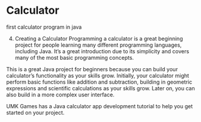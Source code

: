 # Calculator
 first calculator program in java

4. Creating a Calculator
Programming a calculator is a great beginning project for people learning many different programming languages, including Java. It’s a great introduction due to its simplicity and covers many of the most basic programming concepts.

This is a great Java project for beginners because you can build your calculator’s functionality as your skills grow. Initially, your calculator might perform basic functions like addition and subtraction, building in geometric expressions and scientific calculations as your skills grow. Later on, you can also build in a more complex user interface.

UMK Games has a Java calculator app development tutorial to help you get started on your project.